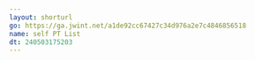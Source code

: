 ```yaml
---
layout: shorturl
go: https://ga.jwint.net/a1de92cc67427c34d976a2e7c4846856518
name: self PT List
dt: 240503175203
---
```

